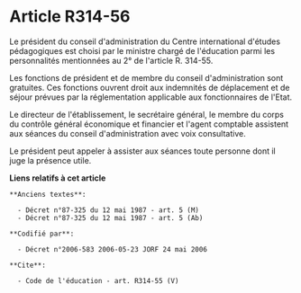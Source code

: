 # Article R314-56

Le président du conseil d'administration du Centre international d'études pédagogiques est choisi par le ministre chargé de
l'éducation parmi les personnalités mentionnées au 2° de l'article R. 314-55.

Les fonctions de président et de membre du conseil d'administration sont gratuites. Ces fonctions ouvrent droit aux
indemnités de déplacement et de séjour prévues par la réglementation applicable aux fonctionnaires de l'Etat.

Le directeur de l'établissement, le secrétaire général, le membre du corps du contrôle général économique et financier et
l'agent comptable assistent aux séances du conseil d'administration avec voix consultative.

Le président peut appeler à assister aux séances toute personne dont il juge la présence utile.

**Liens relatifs à cet article**

	**Anciens textes**:

	  - Décret n°87-325 du 12 mai 1987 - art. 5 (M)
	  - Décret n°87-325 du 12 mai 1987 - art. 5 (Ab)

	**Codifié par**:

	  - Décret n°2006-583 2006-05-23 JORF 24 mai 2006

	**Cite**:

	  - Code de l'éducation - art. R314-55 (V)
